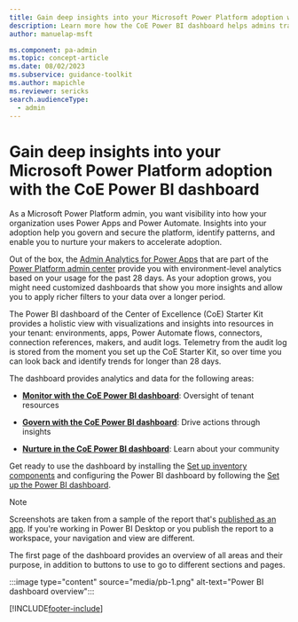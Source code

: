 ```yaml
---
title: Gain deep insights into your Microsoft Power Platform adoption with the CoE Power BI dashboard
description: Learn more how the CoE Power BI dashboard helps admins track adoption, govern resources, and nurture makers. Start exploring insights.
author: manuelap-msft

ms.component: pa-admin
ms.topic: concept-article
ms.date: 08/02/2023
ms.subservice: guidance-toolkit
ms.author: mapichle
ms.reviewer: sericks
search.audienceType: 
  - admin
---
```

# Gain deep insights into your Microsoft Power Platform adoption with the CoE Power BI dashboard

As a Microsoft Power Platform admin, you want visibility into how your organization uses Power Apps and Power Automate. Insights into your adoption help you govern and secure the platform, identify patterns, and enable you to nurture your makers to accelerate adoption.

Out of the box, the [Admin Analytics for Power Apps](../../admin/analytics-powerapps.md) that are part of the [Power Platform admin center](https://aka.ms/ppac) provide you with environment-level analytics based on your usage for the past 28 days. As your adoption grows, you might need customized dashboards that show you more insights and allow you to apply richer filters to your data over a longer period.

The Power BI dashboard of the Center of Excellence (CoE) Starter Kit provides a holistic view with visualizations and insights into resources in your tenant: environments, apps, Power Automate flows, connectors, connection references, makers, and audit logs. Telemetry from the audit log is stored from the moment you set up the CoE Starter Kit, so over time you can look back and identify trends for longer than 28 days.

The dashboard provides analytics and data for the following areas:

- [**Monitor with the CoE Power BI dashboard**](power-bi-monitor.md): Oversight of tenant resources

- [**Govern with the CoE Power BI dashboard**](power-bi-govern.md): Drive actions through insights

- [**Nurture in the CoE Power BI dashboard**](power-bi-nurture.md): Learn about your community

Get ready to use the dashboard by installing the [Set up inventory components](setup-core-components.md) and configuring the Power BI dashboard by following the [Set up the Power BI dashboard](setup-powerbi.md).

>[!NOTE]
>Screenshots are taken from a sample of the report that's [published as an app](/power-bi/collaborate-share/service-create-distribute-apps). If you're working in Power BI Desktop or you publish the report to a workspace, your navigation and view are different.

The first page of the dashboard provides an overview of all areas and their purpose, in addition to buttons to use to go to different sections and pages.

:::image type="content" source="media/pb-1.png" alt-text="Power BI dashboard overview":::

[!INCLUDE[footer-include](../../includes/footer-banner.md)]
